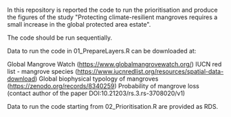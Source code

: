 In this repository is reported the code to run the prioritisation and produce the figures of the study "Protecting climate-resilient mangroves requires a small increase in the global protected area estate".

The code should be run sequentially.

Data to run the code in 01_PrepareLayers.R can be downloaded at:

Global Mangrove Watch (https://www.globalmangrovewatch.org/)
IUCN red list - mangrove species (https://www.iucnredlist.org/resources/spatial-data-download)
Global biophysical typology of mangroves (https://zenodo.org/records/8340259)
Probability of mangrove loss (contact author of the paper DOI:10.21203/rs.3.rs-3708020/v1)

Data to run the code starting from 02_Prioritisation.R are provided as RDS.
